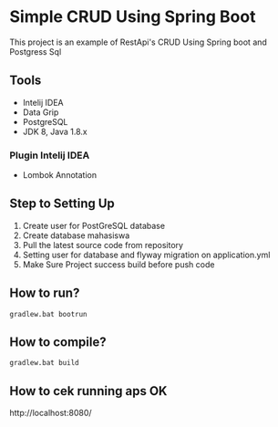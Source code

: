 # Simple CRUD Using Spring Boot

This project is an example of RestApi's CRUD Using Spring boot and Postgress Sql

## Tools
- Intelij IDEA
- Data Grip
- PostgreSQL
- JDK 8, Java 1.8.x

### Plugin Intelij IDEA
- Lombok Annotation

## Step to Setting Up
1. Create user for PostGreSQL database
2. Create database mahasiswa
3. Pull the latest source code from repository
4. Setting user for database and flyway migration on application.yml
5. Make Sure Project success build before push code

## How to run?
```
gradlew.bat bootrun
```

## How to compile?
```
gradlew.bat build
```
## How to cek running aps OK
http://localhost:8080/
